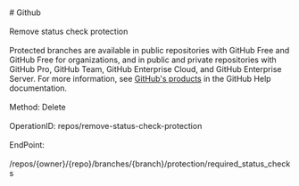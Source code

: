 <br>#     Github</br>
<br>Remove status check protection</br>
<br>Protected branches are available in public repositories with GitHub Free and GitHub Free for organizations, and in public and private repositories with GitHub Pro, GitHub Team, GitHub Enterprise Cloud, and GitHub Enterprise Server. For more information, see [GitHub's products](https://help.github.com/github/getting-started-with-github/githubs-products) in the GitHub Help documentation.</br>
<br>Method: Delete</br>
<br>OperationID: repos/remove-status-check-protection</br>
<br>EndPoint:</br>
<br>/repos/{owner}/{repo}/branches/{branch}/protection/required_status_checks</br>
